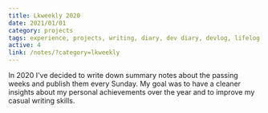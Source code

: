 ```yaml
---
title: Lkweekly 2020
date: 2021/01/01
category: projects
tags: experience, projects, writing, diary, dev diary, devlog, lifelog
active: 4
link: /notes/?category=lkweekly
---
```


In 2020 I've decided to write down summary notes about the passing weeks and publish them every Sunday. My goal was to have a cleaner insights about my personal achievements over the year and to improve my casual writing skills.
